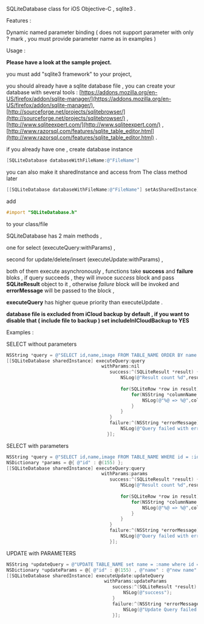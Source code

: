SQLiteDatabase class for iOS Objective-C , sqlite3 .

Features :
  
  Dynamic named parameter binding ( does not support parameter with only ? mark , you must provide parameter name as in examples )



Usage :

**Please have a look at the sample project.**


you must add "sqlite3 framework" to your project, 

you should already have a sqlite database file , you can create your database with several tools : [https://addons.mozilla.org/en-US/firefox/addon/sqlite-manager/](https://addons.mozilla.org/en-US/firefox/addon/sqlite-manager/), [http://sourceforge.net/projects/sqlitebrowser/](http://sourceforge.net/projects/sqlitebrowser/) , [http://www.sqliteexpert.com/](http://www.sqliteexpert.com/) , [http://www.razorsql.com/features/sqlite_table_editor.html](http://www.razorsql.com/features/sqlite_table_editor.html) .

if you already have one , create database instance
```objective-c
[SQLiteDatabase databaseWithFileName:@"FileName"]
```
you can also make it sharedInstance and access from The class method later
```objective-c
[[SQLiteDatabase databaseWithFileName:@"FileName"] setAsSharedInstance]
```

add 
```objective-c
#import "SQLiteDatabase.h"
``` 
to your class/file

SQLiteDatabase has 2 main methods ,

one for select (executeQuery:withParams) ,

second for update/delete/insert (executeUpdate:withParams) ,

both of them execute asynchronously , functions take **success** and **failure** bloks , if query succeeds , they will invoce *success* block and pass **SQLiteResult** object to it , otherwise *failure* block will be invoked and **errorMessage** will be passed to the block ,

**executeQuery** has higher queue priority than executeUpdate .

**database file is excluded from iCloud backup by default , if you want to disable that ( include file to backup ) set includeInICloudBackup to YES**

Examples :

SELECT without parameters
```objective-c
NSString *query = @"SELECT id,name,image FROM TABLE_NAME ORDER BY name ASC";
[[SQLiteDatabase sharedInstance] executeQuery:query
                                   withParams:nil
                                      success:^(SQLiteResult *result) {
                                          NSLog(@"Result count %d",result.count);
                                          
                                          for(SQLiteRow *row in result) {
                                              for(NSString *columnName in row.columnNames) {
                                                  NSLog(@"%@ => %@",columnName,[row objectForColumnName:columnName]);
                                              }
                                          }
                                      }
                                      failure:^(NSString *errorMessage) {
                                          NSLog(@"Query failed with error - %@",errorMessage);
                                     }];
``` 


SELECT with parameters
```objective-c
NSString *query = @"SELECT id,name,image FROM TABLE_NAME WHERE id = :id";
NSDictionary *params = @{ @"id" : @(155) };
[[SQLiteDatabase sharedInstance] executeQuery:query
                                   withParams:params
                                      success:^(SQLiteResult *result) {
                                          NSLog(@"Result count %d",result.count);
                                          
                                          for(SQLiteRow *row in result) {
                                              for(NSString *columnName in row.columnNames) {
                                                  NSLog(@"%@ => %@",columnName,[row objectForColumnName:columnName]);
                                              }
                                          }
                                      }
                                      failure:^(NSString *errorMessage) {
                                          NSLog(@"Query failed with error - %@",errorMessage);
                                      }];
```         
        
        
UPDATE with PARAMETERS
```objective-c
NSString *updateQuery = @"UPDATE TABLE_NAME set name = :name where id = :id";
NSDictionary *updateParams = @{ @"id" : @(155) , @"name" : @"new name" };
[[SQLiteDatabase sharedInstance] executeUpdate:updateQuery
                                    withParams:updateParams
                                       success:^(SQLiteResult *result) {
                                           NSLog(@"success");
                                       }
                                       failure:^(NSString *errorMessage) {
                                           NSLog(@"Update Query failed with error - %@",errorMessage);
                                       }];
```            